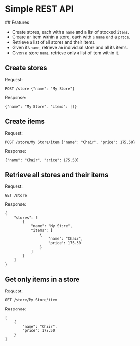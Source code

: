 # Simple REST API

## Features
- Create stores, each with a `name` and a list of stocked `items`.
- Create an item within a store, each with a `name` and a `price`.
- Retrieve a list of all stores and their items.
- Given its `name`, retrieve an individual store and all its items.
- Given a store `name`, retrieve only a list of item within it.

## Create stores
Request:
```
POST /store {"name": "My Store"}
```

Response:
```
{"name": "My Store", "items": []}
```

## Create items
Request:
```
POST /store/My Store/item {"name": "Chair", "price": 175.50}
```
Response:
```
{"name": "Chair", "price": 175.50}
```

## Retrieve all stores and their items
Request:
```
GET /store
```
Response:
```
{
    "stores": [
        {
            "name": "My Store",
            "items": [
                {
                    "name": "Chair",
                    "price": 175.50
                }
            ]
        }
    ]
}
```

## Get only items in a store
Request:
```
GET /store/My Store/item
```
Response:
```
[
    {
        "name": "Chair",
        "price": 175.50
    }
]
```
